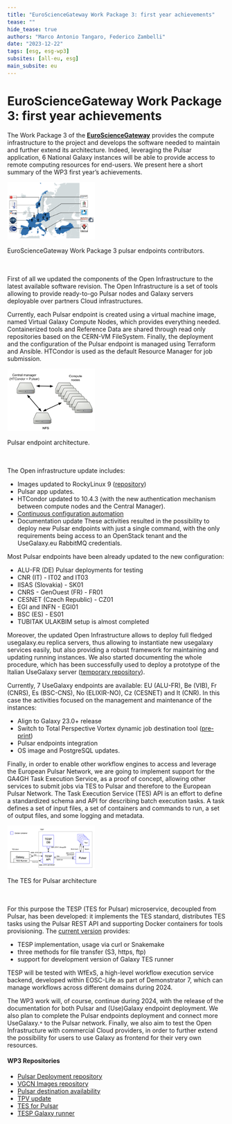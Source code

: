 ```yaml
---
title: "EuroScienceGateway Work Package 3: first year achievements"
tease: ""
hide_tease: true
authors: "Marco Antonio Tangaro, Federico Zambelli"
date: "2023-12-22"
tags: [esg, esg-wp3]
subsites: [all-eu, esg]
main_subsite: eu
---
```


# EuroScienceGateway Work Package 3: first year achievements

The Work Package 3 of the [**EuroScienceGateway**](/projects/esg/) provides the compute infrastructure to the project and develops the software needed to maintain and further extend its architecture. Indeed, leveraging the Pulsar application, 6 National Galaxy instances will be able to provide access to remote computing resources for end-users. We present here a short summary of the WP3 first year’s achievements.

<div class="center">
<div class="img-sizer" style="width: 40%">

![The ESG Pulsar Network contributors](esg_pulsar_network_contrib.png)

</div>
<figcaption>
  EuroScienceGateway Work Package 3 pulsar endpoints contributors.
</figcaption>
</div>

<br/>
<br/>

First of all we updated the components of the Open Infrastructure to the latest available software revision. The Open Infrastructure is a set of tools allowing to provide ready-to-go Pulsar nodes and Galaxy servers deployable over partners Cloud infrastructures.

Currently, each Pulsar endpoint is created using a virtual machine image, named Virtual Galaxy Compute Nodes, which provides everything needed. Containerized tools and Reference Data are shared through read only repositories based on the CERN-VM FileSystem. Finally, the deployment and the configuration of the Pulsar endpoint is managed using Terraform and Ansible. HTCondor is used as the default Resource Manager for job submission.

<div class="center">
<div class="img-sizer" style="width: 40%">

![Pulsar endpoint architecture](pulsar_endpoint_arch.png)

</div>
<figcaption>
  Pulsar endpoint architecture.
</figcaption>
</div>

<br/>
<br/>

The Open infrastructure update includes:
* Images updated to RockyLinux 9 ([repository](https://usegalaxy.eu/static/vgcn/))
* Pulsar app updates.
* HTCondor updated to 10.4.3 (with the new authentication mechanism between compute nodes and the Central Manager). 
* [Continuous configuration automation](https://github.com/usegalaxy-eu/pulsar-deployment)
* Documentation update
These activities resulted in the possibility to deploy new Pulsar endpoints with just a single  command, with the only requirements being access to an  OpenStack tenant and the UseGalaxy.eu RabbitMQ credentials.

Most Pulsar endpoints have been already updated to the new configuration:
* ALU-FR (DE) Pulsar deployments for testing
* CNR (IT) - IT02 and IT03
* IISAS (Slovakia) - SK01
* CNRS - GenOuest (FR) - FR01 
* CESNET (Czech Republic) - CZ01
* EGI and INFN - EGI01
* BSC (ES) - ES01
* TUBITAK ULAKBIM setup is almost completed

Moreover, the updated Open Infrastructure allows to deploy full fledged usegalaxy.eu replica servers, thus allowing to instantiate new usegalaxy services easily, but also providing a robust framework for maintaining and updating running instances. We also started documenting the whole procedure, which has been successfully used to deploy a prototype of the Italian UseGalaxy server ([temporary repository](https://usegalaxy-it.github.io/documentation/)).

Currently, 7 UseGalaxy endpoints are available: EU (ALU-FR), Be (VIB), Fr (CNRS), Es (BSC-CNS), No (ELIXIR-NO), Cz (CESNET) and It (CNR). In this case the activities focused on the management and maintenance of the instances:
* Align to Galaxy 23.0+ release
* Switch to Total Perspective Vortex dynamic job destination tool ([pre-print](https://arxiv.org/abs/2312.02060))
* Pulsar endpoints integration
* OS image and PostgreSQL updates.

Finally, in order to enable other workflow engines to access and leverage the European Pulsar Network, we are going to implement support for the GA4GH Task Execution Service, as a proof of concept, allowing other services to submit jobs via TES to Pulsar and therefore to the European Pulsar Network. The Task Execution Service (TES) API is an effort to define a standardized schema and API for describing batch execution tasks. A task defines a set of input files, a set of containers and commands to run, a set of output files, and some logging and metadata.

<div class="center">
<div class="img-sizer" style="width: 40%">

![The TESP architecture](tesp_arch.png)

</div>
<figcaption>
  The TES for Pulsar architecture
</figcaption>
</div>

<br/>
<br/>

For this purpose the TESP (TES for Pulsar) microservice, decoupled from Pulsar, has been developed: it implements the TES standard, distributes TES tasks using the Pulsar REST API and supporting Docker containers for tools provisioning. The [current version](https://github.com/CESNET/tesp-api) provides:
* TESP implementation, usage via curl or Snakemake
* three methods for file transfer (S3, https, ftp)
* support for development version of Galaxy TES runner

TESP will be tested with WfExS, a high-level workflow execution service backend, developed within EOSC-Life as part of Demonstrator 7, which can manage workflows across different domains during 2024.

The WP3 work will, of course, continue during 2024, with the release of the documentation for both Pulsar and (Use)Galaxy endpoint deployment. We also plan to complete the Pulsar endpoints deployment and connect more UseGalaxy.`*` to the Pulsar network. Finally, we also aim to test the Open Infrastructure with commercial Cloud providers, in order to further extend the possibility for users to use Galaxy as frontend for their very own resources.

#### WP3 Repositories
* [Pulsar Deployment repository](https://github.com/usegalaxy-eu/pulsar-deployment)
* [VGCN Images repository](https://usegalaxy.eu/static/vgcn)
* [Pulsar destination availability](https://github.com/usegalaxy-eu/infrastructure-playbook/blob/master/files/galaxy/tpv/destinations.yml.j2)
* [TPV update](https://eurosciencegateway.eu/news/2023-05-08-tpv-switch)
* [TES for Pulsar](https://github.com/CESNET/tesp-api)
* [TESP Galaxy runner](https://github.com/galaxyproject/galaxy/pull/14462)
